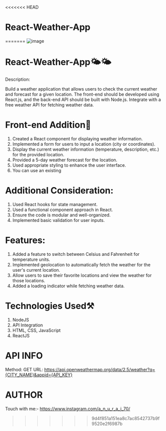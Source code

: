 <<<<<<< HEAD
# React-Weather-App

=======
![image](https://github.com/Anuraj4/React-Weather-App/assets/88710429/90d5bc0b-eb5c-401f-8100-3c4a4525c437)


# React-Weather-App🌤🌤
Description:

Build a weather application that allows users to check the current weather and forecast for a
given location. The front-end should be developed using React.js, and the back-end API should
be built with Node.js. Integrate with a free weather API for fetching weather data.


# Front-end Addition🎨

1. Created a React component for displaying weather information.
2. Implemented a form for users to input a location (city or coordinates).
3. Display the current weather information (temperature, description, etc.) for the provided
location.
4. Provided a 5-day weather forecast for the location.
5. Used appropriate styling to enhance the user interface.
6. You can use an existing




# Additional Consideration:

1. Used React hooks for state management.
2. Used a functional component approach in React.
3. Ensure the code is modular and well-organized.
4. Implemented basic validation for user inputs.




# Features:

1. Added a feature to switch between Celsius and Fahrenheit for temperature units.
2. Implemented geolocation to automatically fetch the weather for the user's current location.
3. Allow users to save their favorite locations and view the weather for those locations.
4. Added a loading indicator while fetching weather data.

# Technologies Used⚒️

1. NodeJS
2. API Integration
3. HTML, CSS, JavaScript
4. ReactJS

# API INFO

Method: GET
URL: https://api.openweathermap.org/data/2.5/weather?q={CITY_NAME}&appid={API_KEY}

# AUTHOR

Touch with me:- https://www.instagram.com/a_n_u_r_a_j_70/



   
>>>>>>> 9d4f851a151ea8c7ac8542737b9f9520e2f6987b
